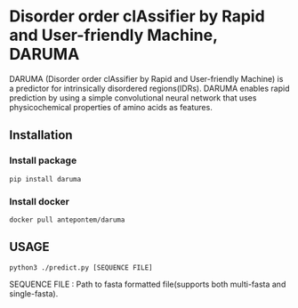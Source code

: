 # Disorder order clAssifier by Rapid and User-friendly Machine, DARUMA
DARUMA (Disorder order clAssifier by Rapid and User-friendly Machine) is a predictor for intrinsically disordered regions(IDRs). 
DARUMA enables rapid prediction by using a simple convolutional neural network that uses physicochemical properties of amino acids as features.

## Installation
### Install package
    pip install daruma

### Install docker
    docker pull antepontem/daruma

## USAGE
    python3 ./predict.py [SEQUENCE FILE]
SEQUENCE FILE : Path to fasta formatted file(supports both multi-fasta and single-fasta).

